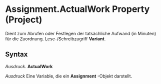 
# Assignment.ActualWork Property (Project)

Dient zum Abrufen oder Festlegen der tatsächliche Aufwand (in Minuten) für die Zuordnung. Lese-/Schreibzugriff  **Variant**.


## Syntax

 _Ausdruck_. **ActualWork**

 _Ausdruck_ Eine Variable, die ein **Assignment** -Objekt darstellt.

